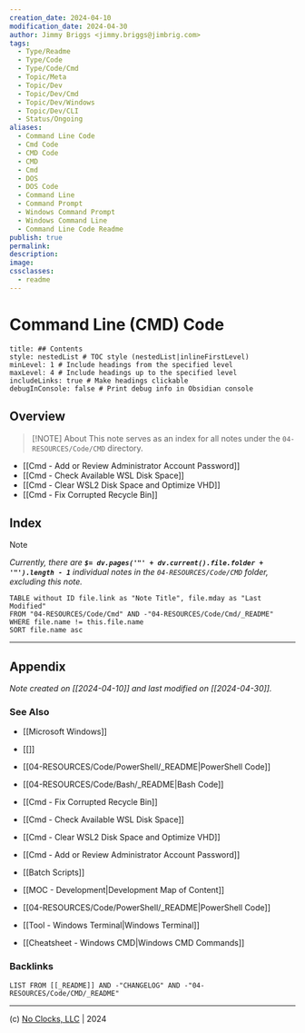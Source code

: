 ```yaml
---
creation_date: 2024-04-10
modification_date: 2024-04-30
author: Jimmy Briggs <jimmy.briggs@jimbrig.com>
tags:
  - Type/Readme
  - Type/Code
  - Type/Code/Cmd
  - Topic/Meta
  - Topic/Dev
  - Topic/Dev/Cmd
  - Topic/Dev/Windows
  - Topic/Dev/CLI
  - Status/Ongoing
aliases:
  - Command Line Code
  - Cmd Code
  - CMD Code
  - CMD
  - Cmd
  - DOS
  - DOS Code
  - Command Line
  - Command Prompt
  - Windows Command Prompt
  - Windows Command Line
  - Command Line Code Readme
publish: true
permalink:
description:
image:
cssclasses:
  - readme
---
```



# Command Line (CMD) Code

```table-of-contents
title: ## Contents 
style: nestedList # TOC style (nestedList|inlineFirstLevel)
minLevel: 1 # Include headings from the specified level
maxLevel: 4 # Include headings up to the specified level
includeLinks: true # Make headings clickable
debugInConsole: false # Print debug info in Obsidian console
```

## Overview

> [!NOTE] About
> This note serves as an index for all notes under the `04-RESOURCES/Code/CMD` directory.

- [[Cmd - Add or Review Administrator Account Password]]
- [[Cmd - Check Available WSL Disk Space]]
- [[Cmd - Clear WSL2 Disk Space and Optimize VHD]]
- [[Cmd - Fix Corrupted Recycle Bin]]

## Index

> [!NOTE]
> *Currently, there are **`$= dv.pages('"' + dv.current().file.folder + '"').length - 1`**  individual notes in the `04-RESOURCES/Code/CMD` folder, excluding this note.*

```dataview
TABLE without ID file.link as "Note Title", file.mday as "Last Modified"
FROM "04-RESOURCES/Code/Cmd" AND -"04-RESOURCES/Code/Cmd/_README"
WHERE file.name != this.file.name
SORT file.name asc
```

***

## Appendix

*Note created on [[2024-04-10]] and last modified on [[2024-04-30]].*

### See Also


- [[Microsoft Windows]]

- [[]]
- [[04-RESOURCES/Code/PowerShell/_README|PowerShell Code]]
- [[04-RESOURCES/Code/Bash/_README|Bash Code]]


- [[Cmd - Fix Corrupted Recycle Bin]]
- [[Cmd - Check Available WSL Disk Space]]
- [[Cmd - Clear WSL2 Disk Space and Optimize VHD]]
- [[Cmd - Add or Review Administrator Account Password]]



- [[Batch Scripts]]
- [[MOC - Development|Development Map of Content]]
- [[04-RESOURCES/Code/PowerShell/_README|PowerShell Code]]
- [[Tool - Windows Terminal|Windows Terminal]]
- [[Cheatsheet - Windows CMD|Windows CMD Commands]]



### Backlinks

```dataview
LIST FROM [[_README]] AND -"CHANGELOG" AND -"04-RESOURCES/Code/CMD/_README"
```

***

(c) [No Clocks, LLC](https://github.com/noclocks) | 2024